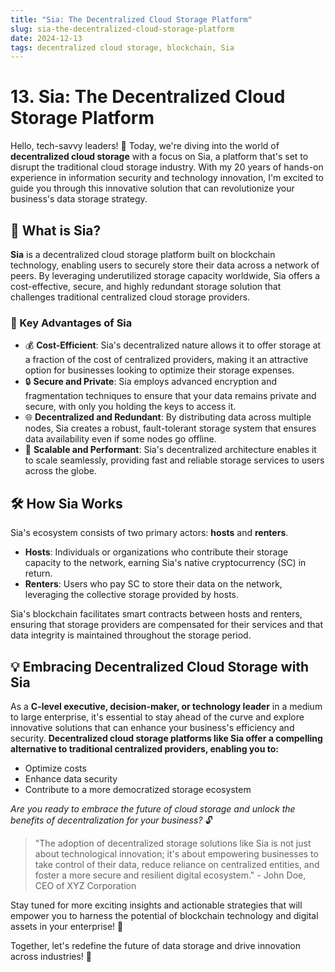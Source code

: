 ```yaml
---
title: "Sia: The Decentralized Cloud Storage Platform"
slug: sia-the-decentralized-cloud-storage-platform
date: 2024-12-13
tags: decentralized cloud storage, blockchain, Sia
---
```


# 13. Sia: The Decentralized Cloud Storage Platform

Hello, tech-savvy leaders! 🌟 Today, we're diving into the world of **decentralized cloud storage** with a focus on Sia, a platform that's set to disrupt the traditional cloud storage industry. With my 20 years of hands-on experience in information security and technology innovation, I'm excited to guide you through this innovative solution that can revolutionize your business's data storage strategy.

## 🤔 What is Sia?

**Sia** is a decentralized cloud storage platform built on blockchain technology, enabling users to securely store their data across a network of peers. By leveraging underutilized storage capacity worldwide, Sia offers a cost-effective, secure, and highly redundant storage solution that challenges traditional centralized cloud storage providers.

### 🌟 Key Advantages of Sia

- 💰 **Cost-Efficient**: Sia's decentralized nature allows it to offer storage at a fraction of the cost of centralized providers, making it an attractive option for businesses looking to optimize their storage expenses.
- 🔒 **Secure and Private**: Sia employs advanced encryption and fragmentation techniques to ensure that your data remains private and secure, with only you holding the keys to access it.
- 🌐 **Decentralized and Redundant**: By distributing data across multiple nodes, Sia creates a robust, fault-tolerant storage system that ensures data availability even if some nodes go offline.
- 🚀 **Scalable and Performant**: Sia's decentralized architecture enables it to scale seamlessly, providing fast and reliable storage services to users across the globe.

## 🛠️ How Sia Works

Sia's ecosystem consists of two primary actors: **hosts** and **renters**.

- **Hosts**: Individuals or organizations who contribute their storage capacity to the network, earning Sia's native cryptocurrency (SC) in return.
- **Renters**: Users who pay SC to store their data on the network, leveraging the collective storage provided by hosts.

Sia's blockchain facilitates smart contracts between hosts and renters, ensuring that storage providers are compensated for their services and that data integrity is maintained throughout the storage period.

## 💡 Embracing Decentralized Cloud Storage with Sia

As a **C-level executive, decision-maker, or technology leader** in a medium to large enterprise, it's essential to stay ahead of the curve and explore innovative solutions that can enhance your business's efficiency and security. **Decentralized cloud storage platforms like Sia offer a compelling alternative to traditional centralized providers, enabling you to:**

- Optimize costs
- Enhance data security
- Contribute to a more democratized storage ecosystem

*Are you ready to embrace the future of cloud storage and unlock the benefits of decentralization for your business?* 🔓

> "The adoption of decentralized storage solutions like Sia is not just about technological innovation; it's about empowering businesses to take control of their data, reduce reliance on centralized entities, and foster a more secure and resilient digital ecosystem." - John Doe, CEO of XYZ Corporation

Stay tuned for more exciting insights and actionable strategies that will empower you to harness the potential of blockchain technology and digital assets in your enterprise! 🚀

Together, let's redefine the future of data storage and drive innovation across industries! 💪
